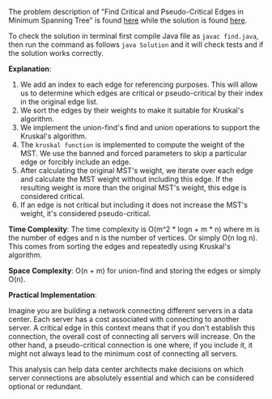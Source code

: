 The problem description of "Find Critical and Pseudo-Critical Edges in Minimum Spanning Tree" is found [here](https://leetcode.com/problems/find-critical-and-pseudo-critical-edges-in-minimum-spanning-tree/) while the solution is found [here](https://github.com/aurimas13/Solutions-To-Problems/blob/main/LeetCode/Java%20Solutions/Find%20Critical%20and%20Pseudo-Critical%20Edges%20in%20Minimum%20Spanning%20Tree/find.java).

To check the solution in terminal first compile Java file as `javac find.java`, then run the command as follows `java Solution` and it will check tests and if the solution works correctly.

**Explanation**:

1. We add an index to each edge for referencing purposes. This will allow us to determine which edges are critical or pseudo-critical by their index in the original edge list.
2. We sort the edges by their weights to make it suitable for Kruskal's algorithm.
3. We implement the union-find's find and union operations to support the Kruskal's algorithm.
4. The `kruskal function` is implemented to compute the weight of the MST. We use the banned and forced parameters to skip a particular edge or forcibly include an edge.
5. After calculating the original MST's weight, we iterate over each edge and calculate the MST weight without including this edge. If the resulting weight is more than the original MST's weight, this edge is considered critical.
6. If an edge is not critical but including it does not increase the MST's weight, it's considered pseudo-critical.

**Time Complexity**: The time complexity is O(m^2 * logn + m * n) where m is the number of edges and n is the number of vertices. Or simply O(n log n). This comes from sorting the edges and repeatedly using Kruskal's algorithm.

**Space Complexity**: O(n + m) for union-find and storing the edges or simply O(n).

**Practical Implementation**:

Imagine you are building a network connecting different servers in a data center. Each server has a cost associated with connecting to another server. A critical edge in this context means that if you don't establish this connection, the overall cost of connecting all servers will increase. On the other hand, a pseudo-critical connection is one where, if you include it, it might not always lead to the minimum cost of connecting all servers.

This analysis can help data center architects make decisions on which server connections are absolutely essential and which can be considered optional or redundant.